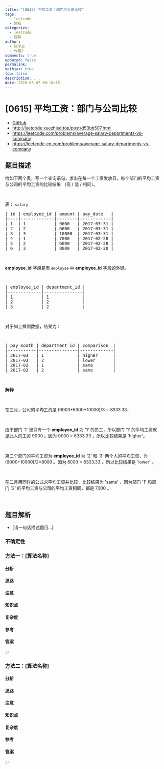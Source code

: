 ```yaml
---
title: "[0615] 平均工资：部门与公司比较"
tags:
  - leetcode
  - 题解
categories:
  - leetcode
  - 题解
author:
  - 张学志
  - 作者2
comments: true
updated: false
permalink:
mathjax: true
top: false
description: ...
date: 2020-03-07 00:10:15
---
```



# [0615] 平均工资：部门与公司比较
* [GitHub](https://github.com/algoboy101/LeetCodeCrowdsource/tree/master/_posts/QA/%5B0615%5D%20%E5%B9%B3%E5%9D%87%E5%B7%A5%E8%B5%84%EF%BC%9A%E9%83%A8%E9%97%A8%E4%B8%8E%E5%85%AC%E5%8F%B8%E6%AF%94%E8%BE%83.md)
* http://leetcode.xuezhisd.top/post/d53bb507.html
* https://leetcode.com/problems/average-salary-departments-vs-company
* https://leetcode-cn.com/problems/average-salary-departments-vs-company


## 题目描述

<p>给如下两个表，写一个查询语句，求出在每一个工资发放日，每个部门的平均工资与公司的平均工资的比较结果 （高 / 低 / 相同）。</p>

<p>&nbsp;</p>

<p>表：&nbsp;<code>salary</code></p>

<pre>| id | employee_id | amount | pay_date   |
|----|-------------|--------|------------|
| 1  | 1           | 9000   | 2017-03-31 |
| 2  | 2           | 6000   | 2017-03-31 |
| 3  | 3           | 10000  | 2017-03-31 |
| 4  | 1           | 7000   | 2017-02-28 |
| 5  | 2           | 6000   | 2017-02-28 |
| 6  | 3           | 8000   | 2017-02-28 |
</pre>

<p>&nbsp;</p>

<p><strong>employee_id</strong>&nbsp;字段是表&nbsp;<code>employee</code>&nbsp;中&nbsp;<strong>employee_id</strong>&nbsp;字段的外键。</p>

<p>&nbsp;</p>

<pre>| employee_id | department_id |
|-------------|---------------|
| 1           | 1             |
| 2           | 2             |
| 3           | 2             |
</pre>

<p>&nbsp;</p>

<p>对于如上样例数据，结果为：</p>

<p>&nbsp;</p>

<pre>| pay_month | department_id | comparison  |
|-----------|---------------|-------------|
| 2017-03   | 1             | higher      |
| 2017-03   | 2             | lower       |
| 2017-02   | 1             | same        |
| 2017-02   | 2             | same        |
</pre>

<p>&nbsp;</p>

<p><strong>解释</strong></p>

<p>&nbsp;</p>

<p>在三月，公司的平均工资是 (9000+6000+10000)/3 = 8333.33...</p>

<p>&nbsp;</p>

<p>由于部门 &#39;1&#39; 里只有一个 <strong>employee_id</strong>&nbsp;为 &#39;1&#39; 的员工，所以部门 &#39;1&#39; 的平均工资就是此人的工资&nbsp;9000 。因为 9000 &gt; 8333.33 ，所以比较结果是 &#39;higher&#39;。</p>

<p>&nbsp;</p>

<p>第二个部门的平均工资为&nbsp;<strong>employee_id</strong>&nbsp;为 &#39;2&#39; 和 &#39;3&#39; 两个人的平均工资，为 (6000+10000)/2=8000 。因为 8000 &lt; 8333.33 ，所以比较结果是 &#39;lower&#39; 。</p>

<p>&nbsp;</p>

<p>在二月用同样的公式求平均工资并比较，比较结果为 &#39;same&#39; ，因为部门 &#39;1&#39; 和部门 &#39;2&#39; 的平均工资与公司的平均工资相同，都是 7000 。</p>

<p>&nbsp;</p>



## 题目解析
* [请一句话描述题目...]

### 不确定性


### 方法一：[算法名称]

#### 分析

#### 思路

#### 注意

#### 知识点

#### 复杂度

#### 参考

#### 答案

```cpp
//
```


### 方法二：[算法名称]

#### 分析

#### 思路

#### 注意

#### 知识点

#### 复杂度

#### 参考

#### 答案

```cpp
//
```



